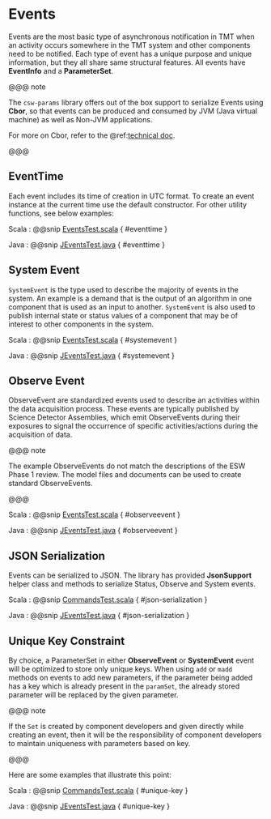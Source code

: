 # Events

Events are the most basic type of asynchronous notification in TMT when an activity occurs 
somewhere in the TMT system and other components need to be notified. Each type of event has a unique 
purpose and unique information, but they all share same structural features. 
All events have **EventInfo** and a **ParameterSet**.

@@@ note

The `csw-params` library offers out of the box support to serialize Events using **Cbor**, so that events can be produced and 
consumed by JVM (Java virtual machine) as well as Non-JVM applications.

For more on Cbor, refer to the @ref:[technical doc](../technical/params/params.md).

@@@

## EventTime
Each event includes its time of creation in UTC format. 
To create an event instance at the current time use the default constructor. For other utility functions, see below examples:

Scala
:   @@snip [EventsTest.scala](../../../../examples/src/test/scala/example/params/EventsTest.scala) { #eventtime }

Java
:   @@snip [JEventsTest.java](../../../../examples/src/test/java/example/params/JEventsTest.java) { #eventtime }
   
## System Event

`SystemEvent` is the type used to describe the majority of events in the system. An example is a demand that is 
the output of an algorithm in one component that is used as an input to another. `SystemEvent` is also used 
to publish internal state or status values of a component that may be of interest to other components in the system.

Scala
:   @@snip [EventsTest.scala](../../../../examples/src/test/scala/example/params/EventsTest.scala) { #systemevent }

Java
:   @@snip [JEventsTest.java](../../../../examples/src/test/java/example/params/JEventsTest.java) { #systemevent }

## Observe Event

ObserveEvent are standardized events used to describe an activities within the data acquisition process. 
These events are typically published by Science Detector Assemblies, which emit ObserveEvents during their exposures 
to signal the occurrence of specific activities/actions during the acquisition of data. 

@@@ note

The example ObserveEvents do not match the descriptions of the ESW Phase 1 review. The model files and documents
can be used to create standard ObserveEvents.

@@@

Scala
:   @@snip [EventsTest.scala](../../../../examples/src/test/scala/example/params/EventsTest.scala) { #observeevent }

Java
:   @@snip [JEventsTest.java](../../../../examples/src/test/java/example/params/JEventsTest.java) { #observeevent }



## JSON Serialization
Events can be serialized to JSON. The library has provided **JsonSupport** helper class and methods to serialize Status, Observe and System events.

Scala
:   @@snip [CommandsTest.scala](../../../../examples/src/test/scala/example/params/EventsTest.scala) { #json-serialization }

Java
:   @@snip [JEventsTest.java](../../../../examples/src/test/java/example/params/JEventsTest.java) { #json-serialization }

## Unique Key Constraint

By choice, a ParameterSet in either **ObserveEvent** or **SystemEvent** event will be optimized to store only unique keys. 
When using `add` or `madd` methods on events to add new parameters, if the parameter being added has a key which is already present in the `paramSet`,
the already stored parameter will be replaced by the given parameter. 
 
@@@ note

If the `Set` is created by component developers and given directly while creating an event, then it will be the responsibility of component developers to maintain uniqueness with
parameters based on key.

@@@    

Here are some examples that illustrate this point:

Scala
:   @@snip [CommandsTest.scala](../../../../examples/src/test/scala/example/params/EventsTest.scala) { #unique-key }

Java
:   @@snip [JEventsTest.java](../../../../examples/src/test/java/example/params/JEventsTest.java) { #unique-key }
